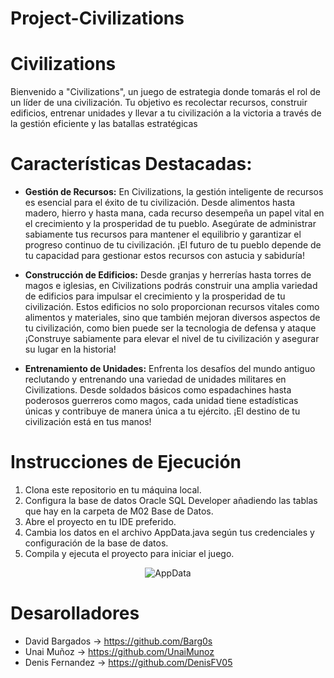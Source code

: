 # Project-Civilizations

# Civilizations

Bienvenido a "Civilizations", un juego de estrategia donde tomarás el rol de un líder de una civilización. Tu objetivo es recolectar recursos, construir edificios, entrenar unidades y llevar a tu civilización a la victoria a través de la gestión eficiente y las batallas estratégicas

# Características Destacadas:

- **Gestión de Recursos:** En Civilizations, la gestión inteligente de recursos es esencial para el éxito de tu civilización. Desde alimentos hasta madero, hierro y hasta mana, cada recurso desempeña un papel vital en el crecimiento y la prosperidad de tu pueblo. Asegúrate de administrar sabiamente tus recursos para mantener el equilibrio y garantizar el progreso continuo de tu civilización. ¡El futuro de tu pueblo depende de tu capacidad para gestionar estos recursos con astucia y sabiduría!

- **Construcción de Edificios:** Desde granjas y herrerías hasta torres de magos e iglesias, en Civilizations podrás construir una amplia variedad de edificios para impulsar el crecimiento y la prosperidad de tu civilización. Estos edificios no solo proporcionan recursos vitales como alimentos y materiales, sino que también mejoran diversos aspectos de tu civilización, como bien puede ser la tecnologia de defensa y ataque ¡Construye sabiamente para elevar el nivel de tu civilización y asegurar su lugar en la historia!

- **Entrenamiento de Unidades:** Enfrenta los desafíos del mundo antiguo reclutando y entrenando una variedad de unidades militares en Civilizations. Desde soldados básicos como espadachines hasta poderosos guerreros como magos, cada unidad tiene estadísticas únicas y contribuye de manera única a tu ejército. ¡El destino de tu civilización está en tus manos!

# Instrucciones de Ejecución

1. Clona este repositorio en tu máquina local.
2. Configura la base de datos Oracle SQL Developer añadiendo las tablas que hay en la carpeta de M02 Base de Datos.
3. Abre el proyecto en tu IDE preferido.
4. Cambia los datos en el archivo AppData.java según tus credenciales y configuración de la base de datos.
5. Compila y ejecuta el proyecto para iniciar el juego.

<p align="center">
  <img src="https://github.com/UnaiMunoz/Project-Civilizations/assets/152631520/f8e30ae0-3ff7-4880-b997-4ed1e46be9fb" alt="AppData" />
</p>

# Desarolladores
- David Bargados -> https://github.com/Barg0s
- Unai Muñoz -> https://github.com/UnaiMunoz
- Denis Fernandez -> https://github.com/DenisFV05
